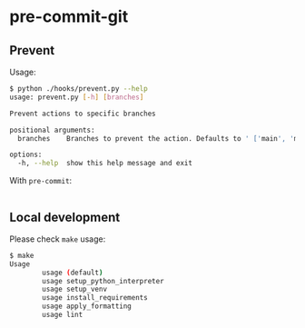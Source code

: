 # pre-commit-git

## Prevent

Usage:

```bash
$ python ./hooks/prevent.py --help
usage: prevent.py [-h] [branches]

Prevent actions to specific branches

positional arguments:
  branches    Branches to prevent the action. Defaults to ' ['main', 'master'] '

options:
  -h, --help  show this help message and exit
```

With `pre-commit`:

```yaml

```

## Local development

Please check `make` usage:

```bash
$ make
Usage
        usage (default)
        usage setup_python_interpreter
        usage setup_venv
        usage install_requirements
        usage apply_formatting
        usage lint
```
